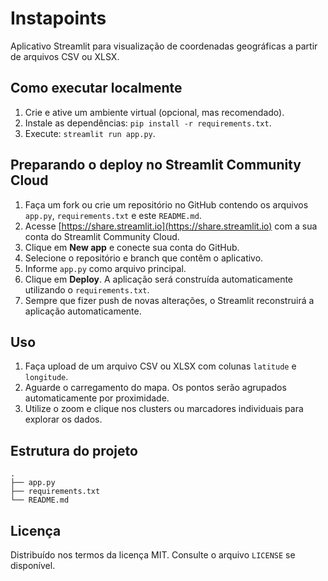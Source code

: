 # Instapoints

Aplicativo Streamlit para visualização de coordenadas geográficas a partir de arquivos CSV ou XLSX.

## Como executar localmente

1. Crie e ative um ambiente virtual (opcional, mas recomendado).
2. Instale as dependências: `pip install -r requirements.txt`.
3. Execute: `streamlit run app.py`.

## Preparando o deploy no Streamlit Community Cloud

1. Faça um fork ou crie um repositório no GitHub contendo os arquivos `app.py`, `requirements.txt` e este `README.md`.
2. Acesse [https://share.streamlit.io](https://share.streamlit.io) com a sua conta do Streamlit Community Cloud.
3. Clique em **New app** e conecte sua conta do GitHub.
4. Selecione o repositório e branch que contêm o aplicativo.
5. Informe `app.py` como arquivo principal.
6. Clique em **Deploy**. A aplicação será construída automaticamente utilizando o `requirements.txt`.
7. Sempre que fizer push de novas alterações, o Streamlit reconstruirá a aplicação automaticamente.

## Uso

1. Faça upload de um arquivo CSV ou XLSX com colunas `latitude` e `longitude`.
2. Aguarde o carregamento do mapa. Os pontos serão agrupados automaticamente por proximidade.
3. Utilize o zoom e clique nos clusters ou marcadores individuais para explorar os dados.

## Estrutura do projeto

```
.
├── app.py
├── requirements.txt
└── README.md
```

## Licença

Distribuído nos termos da licença MIT. Consulte o arquivo `LICENSE` se disponível.
